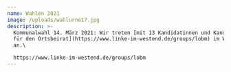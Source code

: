 ```yaml
---
name: Wahlen 2021
image: /uploads/wahlurne17.jpg
description: >-
  Kommunalwahl 14. März 2021: Wir treten [mit 13 Kandidatinnen und Kandidaten
  für den Ortsbeirat](https://www.linke-im-westend.de/groups/lobm) im Westend
  an.\

  https://www.linke-im-westend.de/groups/lobm
---
```

